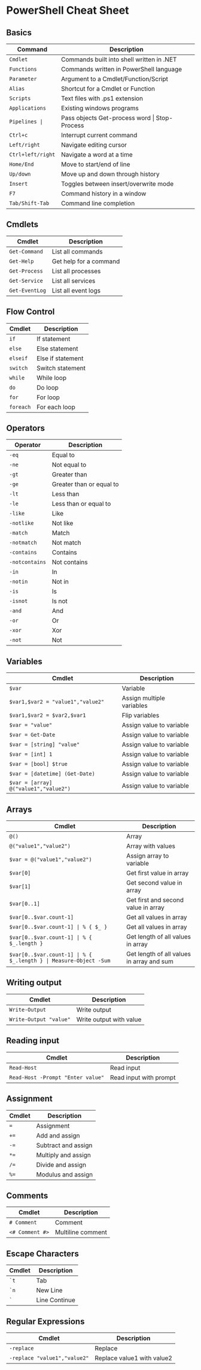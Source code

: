 # PowerShell Cheat Sheet

## Basics
| Command | Description |
| --- | --- |
| `Cmdlet` | Commands built into shell written in .NET |
| `Functions` | Commands written in PowerShell language |
| `Parameter` | Argument to a Cmdlet/Function/Script |
| `Alias` | Shortcut for a Cmdlet or Function |
| `Scripts` | Text files with .ps1 extension |
| `Applications` | Existing windows programs |
| `Pipelines \|` | Pass objects Get-process word \| Stop-Process |
| `Ctrl+c` | Interrupt current command |
| `Left/right` | Navigate editing cursor |
| `Ctrl+left/right` | Navigate a word at a time |
| `Home/End` | Move to start/end of line |
| `Up/down` | Move up and down through history |
| `Insert` | Toggles between insert/overwrite mode |
| `F7` | Command history in a window |
| `Tab/Shift-Tab` | Command line completion |

## Cmdlets

| Cmdlet | Description |
| --- | --- |
| `Get-Command` | List all commands |
| `Get-Help` | Get help for a command |
| `Get-Process` | List all processes |
| `Get-Service` | List all services |
| `Get-EventLog` | List all event logs |


## Flow Control

| Cmdlet | Description |
| --- | --- |
| `if` | If statement |
| `else` | Else statement |
| `elseif` | Else if statement |
| `switch` | Switch statement |
| `while` | While loop |
| `do` | Do loop |
| `for` | For loop |
| `foreach` | For each loop |

## Operators

| Operator | Description |
| --- | --- |
| `-eq` | Equal to |
| `-ne` | Not equal to |
| `-gt` | Greater than |
| `-ge` | Greater than or equal to |
| `-lt` | Less than |
| `-le` | Less than or equal to |
| `-like` | Like |
| `-notlike` | Not like |
| `-match` | Match |
| `-notmatch` | Not match |
| `-contains` | Contains |
| `-notcontains` | Not contains |
| `-in` | In |
| `-notin` | Not in |
| `-is` | Is |
| `-isnot` | Is not |
| `-and` | And |
| `-or` | Or |
| `-xor` | Xor |
| `-not` | Not |

## Variables

| Cmdlet | Description |
| --- | --- |
| `$var` | Variable |
| `$var1,$var2 = "value1","value2"` | Assign multiple variables |
| `$var1,$var2 = $var2,$var1` | Flip variables |
| `$var = "value"` | Assign value to variable |
| `$var = Get-Date` | Assign value to variable |
| `$var = [string] "value"` | Assign value to variable |
| `$var = [int] 1` | Assign value to variable |
| `$var = [bool] $true` | Assign value to variable |
| `$var = [datetime] (Get-Date)` | Assign value to variable |
| `$var = [array] @("value1","value2")` | Assign value to variable |

## Arrays

| Cmdlet | Description |
| --- | --- |
| `@()` | Array |
| `@("value1","value2")` | Array with values |
| `$var = @("value1","value2")` | Assign array to variable |
| `$var[0]` | Get first value in array |
| `$var[1]` | Get second value in array |
| `$var[0..1]` | Get first and second value in array |
| `$var[0..$var.count-1]` | Get all values in array |
| `$var[0..$var.count-1] \| % { $_ }` | Get all values in array |
| `$var[0..$var.count-1] \| % { $_.length }` | Get length of all values in array |
| `$var[0..$var.count-1] \| % { $_.length } \| Measure-Object -Sum` | Get length of all values in array and sum |

## Writing output

| Cmdlet | Description |
| --- | --- |
| `Write-Output` | Write output |
| `Write-Output "value"` | Write output with value |

## Reading input

| Cmdlet | Description |
| --- | --- |
| `Read-Host` | Read input |
| `Read-Host -Prompt "Enter value"` | Read input with prompt |

## Assignment

| Cmdlet | Description |
| --- | --- |
| `=` | Assignment |
| `+=` | Add and assign |
| `-=` | Subtract and assign |
| `*=` | Multiply and assign |
| `/=` | Divide and assign |
| `%=` | Modulus and assign |


## Comments

| Cmdlet | Description |
| --- | --- |
| `# Comment` | Comment |
| `<# Comment #>` | Multiline comment |

## Escape Characters

| Cmdlet | Description |
| --- | --- |
| `` `t `` | Tab |
| `` `n `` | New Line |
| `` ` `` | Line Continue |

## Regular Expressions

| Cmdlet | Description |
| --- | --- |
| `-replace` | Replace |
| `-replace "value1","value2"` | Replace value1 with value2 |
